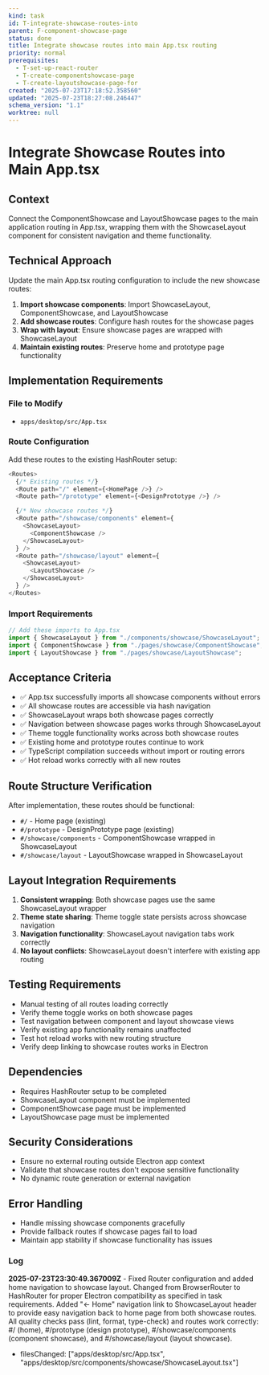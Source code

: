 ```yaml
---
kind: task
id: T-integrate-showcase-routes-into
parent: F-component-showcase-page
status: done
title: Integrate showcase routes into main App.tsx routing
priority: normal
prerequisites:
  - T-set-up-react-router
  - T-create-componentshowcase-page
  - T-create-layoutshowcase-page-for
created: "2025-07-23T17:18:52.358560"
updated: "2025-07-23T18:27:08.246447"
schema_version: "1.1"
worktree: null
---
```


# Integrate Showcase Routes into Main App.tsx

## Context

Connect the ComponentShowcase and LayoutShowcase pages to the main application routing in App.tsx, wrapping them with the ShowcaseLayout component for consistent navigation and theme functionality.

## Technical Approach

Update the main App.tsx routing configuration to include the new showcase routes:

1. **Import showcase components**: Import ShowcaseLayout, ComponentShowcase, and LayoutShowcase
2. **Add showcase routes**: Configure hash routes for the showcase pages
3. **Wrap with layout**: Ensure showcase pages are wrapped with ShowcaseLayout
4. **Maintain existing routes**: Preserve home and prototype page functionality

## Implementation Requirements

### File to Modify

- `apps/desktop/src/App.tsx`

### Route Configuration

Add these routes to the existing HashRouter setup:

```typescript
<Routes>
  {/* Existing routes */}
  <Route path="/" element={<HomePage />} />
  <Route path="/prototype" element={<DesignPrototype />} />

  {/* New showcase routes */}
  <Route path="/showcase/components" element={
    <ShowcaseLayout>
      <ComponentShowcase />
    </ShowcaseLayout>
  } />
  <Route path="/showcase/layout" element={
    <ShowcaseLayout>
      <LayoutShowcase />
    </ShowcaseLayout>
  } />
</Routes>
```

### Import Requirements

```typescript
// Add these imports to App.tsx
import { ShowcaseLayout } from "./components/showcase/ShowcaseLayout";
import { ComponentShowcase } from "./pages/showcase/ComponentShowcase";
import { LayoutShowcase } from "./pages/showcase/LayoutShowcase";
```

## Acceptance Criteria

- ✅ App.tsx successfully imports all showcase components without errors
- ✅ All showcase routes are accessible via hash navigation
- ✅ ShowcaseLayout wraps both showcase pages correctly
- ✅ Navigation between showcase pages works through ShowcaseLayout
- ✅ Theme toggle functionality works across both showcase routes
- ✅ Existing home and prototype routes continue to work
- ✅ TypeScript compilation succeeds without import or routing errors
- ✅ Hot reload works correctly with all new routes

## Route Structure Verification

After implementation, these routes should be functional:

- `#/` - Home page (existing)
- `#/prototype` - DesignPrototype page (existing)
- `#/showcase/components` - ComponentShowcase wrapped in ShowcaseLayout
- `#/showcase/layout` - LayoutShowcase wrapped in ShowcaseLayout

## Layout Integration Requirements

1. **Consistent wrapping**: Both showcase pages use the same ShowcaseLayout wrapper
2. **Theme state sharing**: Theme toggle state persists across showcase navigation
3. **Navigation functionality**: ShowcaseLayout navigation tabs work correctly
4. **No layout conflicts**: ShowcaseLayout doesn't interfere with existing app routing

## Testing Requirements

- Manual testing of all routes loading correctly
- Verify theme toggle works on both showcase pages
- Test navigation between component and layout showcase views
- Verify existing app functionality remains unaffected
- Test hot reload works with new routing structure
- Verify deep linking to showcase routes works in Electron

## Dependencies

- Requires HashRouter setup to be completed
- ShowcaseLayout component must be implemented
- ComponentShowcase page must be implemented
- LayoutShowcase page must be implemented

## Security Considerations

- Ensure no external routing outside Electron app context
- Validate that showcase routes don't expose sensitive functionality
- No dynamic route generation or external navigation

## Error Handling

- Handle missing showcase components gracefully
- Provide fallback routes if showcase pages fail to load
- Maintain app stability if showcase functionality has issues

### Log

**2025-07-23T23:30:49.367009Z** - Fixed Router configuration and added home navigation to showcase layout. Changed from BrowserRouter to HashRouter for proper Electron compatibility as specified in task requirements. Added "← Home" navigation link to ShowcaseLayout header to provide easy navigation back to home page from both showcase routes. All quality checks pass (lint, format, type-check) and routes work correctly: #/ (home), #/prototype (design prototype), #/showcase/components (component showcase), and #/showcase/layout (layout showcase).

- filesChanged: ["apps/desktop/src/App.tsx", "apps/desktop/src/components/showcase/ShowcaseLayout.tsx"]
